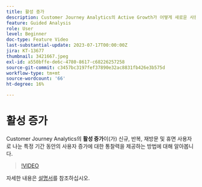 ```yaml
---
title: 활성 증가
description: Customer Journey Analytics의 Active Growth가 어떻게 새로운 사용자, 반복 사용자, 재방문 사용자 및 휴면 사용자로 나누어 특정 기간 동안 사용자의 증가에 대한 통찰력을 제공하는지 알아봅니다.
feature: Guided Analysis
role: User
level: Beginner
doc-type: Feature Video
last-substantial-update: 2023-07-17T00:00:00Z
jira: KT-13677
thumbnail: 3421667.jpeg
exl-id: a550bffe-de6c-4780-8617-c68226257258
source-git-commit: c3457bc3197fef37890e32ac8831fb426e3b575d
workflow-type: tm+mt
source-wordcount: '66'
ht-degree: 16%

---
```


# 활성 증가

Customer Journey Analytics의 **활성 증가**&#x200B;이(가) 신규, 반복, 재방문 및 휴면 사용자로 나눈 특정 기간 동안의 사용자 증가에 대한 통찰력을 제공하는 방법에 대해 알아봅니다.

>[!VIDEO](https://video.tv.adobe.com/v/3423397/?learn=on&captions=kor)

자세한 내용은 [설명서](https://experienceleague.adobe.com/docs/analytics-platform/using/guided-analysis/user-growth/active.html?lang=ko)를 참조하십시오.
